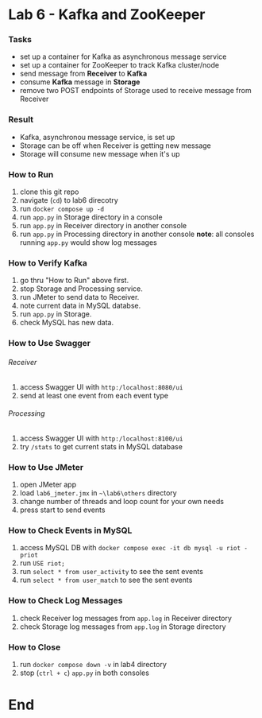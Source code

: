 # Lab 6 - Kafka and ZooKeeper
### Tasks
- set up a container for Kafka as asynchronous message service
- set up a container for ZooKeeper to track Kafka cluster/node
- send message from **Receiver** to **Kafka**
- consume **Kafka** message in **Storage**
- remove two POST endpoints of Storage used to receive message from Receiver

### Result
- Kafka, asynchronou message service, is set up
- Storage can be off when Receiver is getting new message
- Storage will consume new message when it's up

### How to Run
1. clone this git repo
2. navigate (`cd`) to lab6 direcotry 
3. run `docker compose up -d`
4. run `app.py` in Storage directory in a console
5. run `app.py` in Receiver directory in another console
6. run `app.py` in Processing directory in another console 
**note**: all consoles running `app.py` would show log messages

### How to Verify Kafka
1. go thru "How to Run" above first.
2. stop Storage and Processing service.
3. run JMeter to send data to Receiver.
4. note current data in MySQL databse.
5. run `app.py` in Storage.
6. check MySQL has new data. 

### How to Use Swagger
###### Receiver
1. access Swagger UI with `http:/localhost:8080/ui`
2. send at least one event from each event type
###### Processing
1. access Swagger UI with `http:/localhost:8100/ui`
2. try `/stats` to get current stats in MySQL database

### How to Use JMeter
1. open JMeter app
2. load `lab6_jmeter.jmx` in `~\lab6\others` directory
3. change number of threads and loop count for your own needs
4. press start to send events

### How to Check Events in MySQL
1. access MySQL DB with `docker compose exec -it db mysql -u riot -priot`
2. run `USE riot;`
3. run `select * from user_activity` to see the sent events
4. run `select * from user_match` to see the sent events

### How to Check Log Messages
1. check Receiver log messages from `app.log` in Receiver directory
2. check Storage log messages from `app.log` in Storage directory

### How to Close
1. run `docker compose down -v` in lab4 directory
2. stop (`ctrl + c`) `app.py` in both consoles

# End